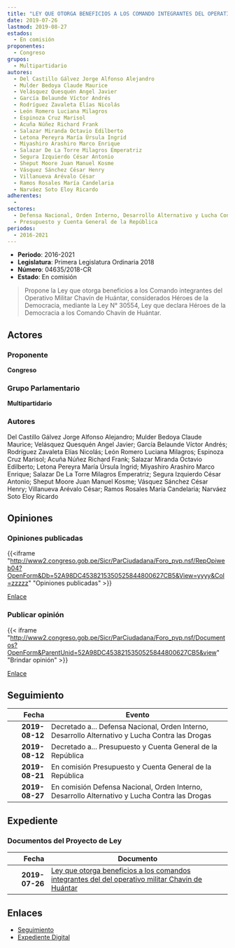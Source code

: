 ```yaml
---
title: "LEY QUE OTORGA BENEFICIOS A LOS COMANDO INTEGRANTES DEL OPERATIVO MILITAR CHAVÍN DE HUÁNTAR"
date: 2019-07-26
lastmod: 2019-08-27
estados: 
  - En comisión
proponentes: 
  - Congreso
grupos: 
  - Multipartidario
autores: 
  - Del Castillo Gálvez Jorge Alfonso Alejandro
  - Mulder Bedoya Claude Maurice
  - Velásquez Quesquén Angel Javier
  - García Belaunde Víctor Andrés
  - Rodríguez Zavaleta Elías Nicolás
  - León Romero Luciana Milagros
  - Espinoza Cruz Marisol
  - Acuña Núñez Richard Frank
  - Salazar Miranda Octavio Edilberto
  - Letona Pereyra María Úrsula Ingrid
  - Miyashiro Arashiro Marco Enrique
  - Salazar De La Torre Milagros Emperatriz
  - Segura Izquierdo César Antonio
  - Sheput Moore Juan Manuel Kosme
  - Vásquez Sánchez César Henry
  - Villanueva Arévalo César
  - Ramos Rosales María Candelaria
  - Narváez Soto Eloy Ricardo
adherentes: 
  - 
sectores: 
  - Defensa Nacional, Orden Interno, Desarrollo Alternativo y Lucha Contra las Drogas
  - Presupuesto y Cuenta General de la República
periodos: 
  - 2016-2021
---
```


- **Periodo**: 2016-2021
- **Legislatura**: Primera Legislatura Ordinaria 2018
- **Número**: 04635/2018-CR
- **Estado**: En comisión

> Propone la Ley que otorga beneficios a los Comando integrantes del Operativo Militar Chavín de Huántar, considerados Héroes de la Democracia, mediante la Ley N° 30554, Ley que declara Héroes de la Democracia a los Comando Chavín de Huántar.


## Actores

### Proponente

**Congreso**

### Grupo Parlamentario

**Multipartidario**

### Autores

Del Castillo Gálvez Jorge Alfonso Alejandro; Mulder Bedoya Claude Maurice; Velásquez Quesquén Angel Javier; García Belaunde Víctor Andrés; Rodríguez Zavaleta Elías Nicolás; León Romero Luciana Milagros; Espinoza Cruz Marisol; Acuña Núñez Richard Frank; Salazar Miranda Octavio Edilberto; Letona Pereyra María Úrsula Ingrid; Miyashiro Arashiro Marco Enrique; Salazar De La Torre Milagros Emperatriz; Segura Izquierdo César Antonio; Sheput Moore Juan Manuel Kosme; Vásquez Sánchez César Henry; Villanueva Arévalo César; Ramos Rosales María Candelaria; Narváez Soto Eloy Ricardo


## Opiniones

### Opiniones publicadas

{{<iframe "http://www2.congreso.gob.pe/Sicr/ParCiudadana/Foro_pvp.nsf/RepOpiweb04?OpenForm&Db=52A98DC4538215350525844800627CB5&View=yyyy&Col=zzzzz" "Opiniones publicadas" >}}

[Enlace](http://www2.congreso.gob.pe/Sicr/ParCiudadana/Foro_pvp.nsf/RepOpiweb04?OpenForm&Db=52A98DC4538215350525844800627CB5&View=yyyy&Col=zzzzz)
### Publicar opinión

{{< iframe "http://www2.congreso.gob.pe/Sicr/ParCiudadana/Foro_pvp.nsf/Documentos?OpenForm&ParentUnid=52A98DC4538215350525844800627CB5&view" "Brindar opinión" >}}

[Enlace](http://www2.congreso.gob.pe/Sicr/ParCiudadana/Foro_pvp.nsf/Documentos?OpenForm&ParentUnid=52A98DC4538215350525844800627CB5&view)

## Seguimiento

| Fecha | Evento |
|------:|--------|
| **2019-08-12** | Decretado a... Defensa Nacional, Orden Interno, Desarrollo Alternativo y Lucha Contra las Drogas|
| **2019-08-12** | Decretado a... Presupuesto y Cuenta General de la República|
| **2019-08-21** | En comisión Presupuesto y Cuenta General de la República|
| **2019-08-27** | En comisión Defensa Nacional, Orden Interno, Desarrollo Alternativo y Lucha Contra las Drogas|


## Expediente


### Documentos del Proyecto de Ley

| Fecha | Documento |
|------:|--------|
| **2019-07-26** | [Ley que otorga beneficios a los comandos integrantes del del operativo militar Chavin de Huántar](http://www.leyes.congreso.gob.pe/Documentos/2016_2021/Proyectos_de_Ley_y_de_Resoluciones_Legislativas/PL0463320190725.pdf) |

## Enlaces 

- [Seguimiento](http://www2.congreso.gob.pe/Sicr/TraDocEstProc/CLProLey2016.nsf/f7fff46988ca05b1052578e100829cc7/cbbd4dee3bf7717905258443005f07bc?OpenDocument)
- [Expediente Digital](http://www2.congreso.gob.pe/Sicr/TraDocEstProc/CLProLey2016.nsf/f7fff46988ca05b1052578e100829cc7/cbbd4dee3bf7717905258443005f07bc?OpenDocument&Click=05257FB7005EB655.eb71d0cf91d8294e05256cdf006b5706/$Body/0.1C6C)
